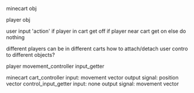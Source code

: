 minecart obj

player obj


user input 'action'
    if player in cart get off
    if player near cart get on
    else do nothing

different players can be in different carts 
how to attach/detach user contro to different objects?


player
    movement_controller
    input_getter

minecart
    cart_controller
        input: movement vector
        output signal: position vector
    control_input_getter
        input: none
        output signal: movement vector

